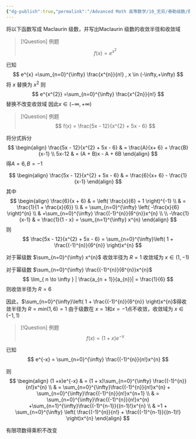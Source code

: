 ```yaml
---
{"dg-publish":true,"permalink":"/Advanced Math 高等数学/10_无穷/泰勒级数/例题：泰勒级数/","tags":["微积分","高数","例题"]}
---
```



将以下函数写成 Maclaurin 级数，并写出Maclaurin 级数的收敛半径和收敛域

> [!Question] 例题
> $$
> f(x) = e^{x^{2}}
> $$

已知
$$
e^{x} =\sum_{n=0}^{\infty} \frac{x^{n}}{n!} , x \in  (-\infty,+\infty)
$$
将 $x$ 替换为 $x^{2}$
则
$$
e^{x^{2}} =\sum_{n=0}^{\infty} \frac{x^{2n}}{n!}
$$
替换不改变收敛域
因此$x \in  (-\infty,+\infty)$

> [!Question] 例题
> $$
> f(x) = \frac{5x - 12}{x^{2} + 5x - 6}
> $$

将分式拆分
$$
\begin{align}
\frac{5x - 12}{x^{2} + 5x - 6}  & = \frac{A}{x+ 6} + \frac{B}{x-1} \\
5x-12  & = (A + B)x - A + 6B
\end{align}
$$
得$A = 6 , B = -1$

$$
\begin{align}
\frac{5x - 12}{x^{2} + 5x - 6}  & = \frac{6}{x+ 6} - \frac{1}{x-1} 
\end{align}
$$
其中
$$
\begin{align}
\frac{6}{x + 6}  & = \left( \frac{x}{6} + 1 \right)^{-1}  \\
 & = \frac{1}{1 + \frac{x}{6}}  \\
 & = \sum_{n=0}^{\infty} \left( -\frac{x}{6} \right)^{n} \\
 & =\sum_{n=0}^{\infty} \frac{(-1)^{n}}{6^{n}}x^{n} \\
 \\
-\frac{1}{x-1}  & = \frac{1}{1 - x} = \sum_{n=1}^{\infty} x^{n}
\end{align}
$$
则
$$
\frac{5x - 12}{x^{2} + 5x - 6} = \sum_{n=0}^{\infty}\left( 1 + \frac{(-1)^{n}}{6^{n}} \right)x^{n}
$$

对于幂级数 $\sum_{n=0}^{\infty} x^{n}$
收敛半径为 $R = 1$
收敛域为 $x \in (1,-1)$

对于幂级数 $\sum_{n=0}^{\infty} \frac{(-1)^{n}}{6^{n}}x^{n}$
$$
\lim_{ n \to \infty } | \frac{a_{n + 1}}{a_{n}}| =   \frac{1}{6}
$$
则收敛半径为 $R = 6$

因此，$\sum_{n=0}^{\infty}\left( 1 + \frac{(-1)^{n}}{6^{n}} \right)x^{n}$得收敛半径为 $R = min(1,6) = 1$
由于级数在 $x=1$和$x=-1$点不收敛，收敛域为 $x \in (-1,1)$

> [!Question] 例题
> $$
> f(x) = (1 + x)e^{-x}
> $$

已知
$$
e^{-x} = \sum_{n=0}^{\infty} \frac{(-1)^{n}}{n!}x^{n}
$$

则
$$
\begin{align}
(1 +x)e^{-x}  & = (1 + x)\sum_{n=0}^{\infty} \frac{(-1)^{n}}{n!}x^{n}  \\
 & = \sum_{n=0}^{\infty}\frac{(-1)^{n}}{n!}x^{n} +  \sum_{n=0}^{\infty}\frac{(-1)^{n}}{n!}x^{n+1} \\
 & = \sum_{n=0}^{\infty}\frac{(-1)^{n}}{n!}x^{n} +\sum_{n=1}^{\infty}\frac{(-1)^{n-1}}{(n-1)!}x^{n}  \\
 & =1 +  \sum_{n=0}^{\infty} \left( \frac{(-1)^{n}}{n!} + \frac{(-1)^{n-1}}{(n-1)!}  \right)x^{n}
\end{align}
$$

有限项数得乘积不改变